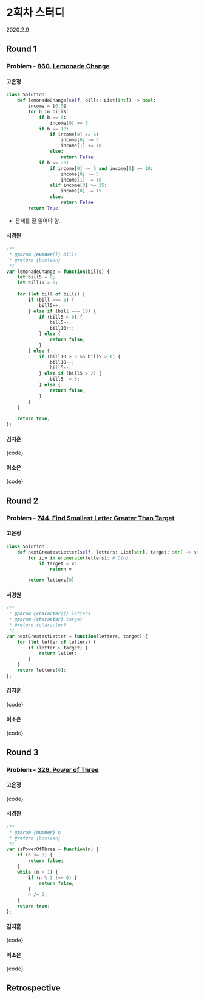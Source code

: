 # 2회차 스터디
2020.2.9

## Round 1
### Problem - [860. Lemonade Change](https://leetcode.com/problems/lemonade-change/)



#### 고은정

```python
class Solution:
    def lemonadeChange(self, bills: List[int]) -> bool:
        income = [0,0]
        for b in bills:
            if b == 5:
                income[0] += 5
            if b == 10:
                if income[0] >= 5:
                    income[0] -= 5
                    income[1] += 10
                else:
                    return False
            if b == 20:
                if income[0] >= 5 and income[1] >= 10:
                    income[0] -= 5
                    income[1] -= 10
                elif income[0] >= 15:
                    income[0] -= 15
                else:
                    return False
        return True
```
- 문제를 잘 읽어야 함...

#### 서경원
```javascript
/**
 * @param {number[]} bills
 * @return {boolean}
 */
var lemonadeChange = function(bills) {
    let bill5 = 0;
    let bill10 = 0;
    
    for (let bill of bills) {
        if (bill === 5) {
            bill5++;
        } else if (bill === 10) {
            if (bill5 > 0) {
                bill5--;
                bill10++;
            } else {
                return false;
            }
        } else {
            if (bill10 > 0 && bill5 > 0) {
                bill10--;
                bill5--;
            } else if (bill5 > 2) {
                bill5 -= 3;
            } else {
                return false;
            }
        }
    }
    
    return true;
};
```

#### 김지훈

{code}

#### 이소은

{code}



## Round 2
### Problem - [744. Find Smallest Letter Greater Than Target](https://leetcode.com/problems/find-smallest-letter-greater-than-target/)


#### 고은정

```python
class Solution:
    def nextGreatestLetter(self, letters: List[str], target: str) -> str:
		for i,v in enumerate(letters): # O(n)
            if target < v:
                return v

        return letters[0]
```

#### 서경원
```javascript
/**
 * @param {character[]} letters
 * @param {character} target
 * @return {character}
 */
var nextGreatestLetter = function(letters, target) {
    for (let letter of letters) {
        if (letter > target) {
            return letter;
        }
    }
    return letters[0];
};
```



#### 김지훈
{code}

#### 이소은

{code}



## Round 3

### Problem - [326. Power of Three](https://leetcode.com/problems/power-of-three/)



#### 고은정

{code}

#### 서경원

```javascript
/**
 * @param {number} n
 * @return {boolean}
 */
var isPowerOfThree = function(n) {
    if (n <= 0) {
        return false;
    }
    while (n > 1) {
        if (n % 3 !== 0) {
            return false;
        }
        n /= 3;
    }
    return true;
};
```

#### 김지훈

{code}

#### 이소은

{code}



## Retrospective

